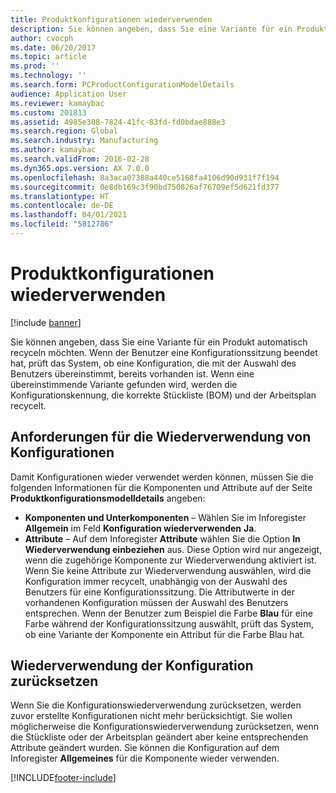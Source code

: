 ```yaml
---
title: Produktkonfigurationen wiederverwenden
description: Sie können angeben, dass Sie eine Variante für ein Produkt automatisch recyceln möchten. Wenn der Benutzer eine Konfigurationssitzung beendet hat, prüft das System, ob eine Konfiguration, die mit der Auswahl des Benutzers übereinstimmt, bereits vorhanden ist. Wenn eine übereinstimmende Variante gefunden wird, werden die Konfigurationskennung, die korrekte Stückliste (BOM) und der Arbeitsplan recycelt.
author: cvocph
ms.date: 06/20/2017
ms.topic: article
ms.prod: ''
ms.technology: ''
ms.search.form: PCProductConfigurationModelDetails
audience: Application User
ms.reviewer: kamaybac
ms.custom: 201813
ms.assetid: 4985e308-7824-41fc-83fd-fd0bdae888e3
ms.search.region: Global
ms.search.industry: Manufacturing
ms.author: kamaybac
ms.search.validFrom: 2016-02-28
ms.dyn365.ops.version: AX 7.0.0
ms.openlocfilehash: 8a3aca07388a440ce5168fa4106d90d931f7f194
ms.sourcegitcommit: 0e8db169c3f90bd750826af76709ef5d621fd377
ms.translationtype: HT
ms.contentlocale: de-DE
ms.lasthandoff: 04/01/2021
ms.locfileid: "5812786"
---
```

# <a name="reuse-product-configurations"></a>Produktkonfigurationen wiederverwenden

[!include [banner](../includes/banner.md)]

Sie können angeben, dass Sie eine Variante für ein Produkt automatisch recyceln möchten. Wenn der Benutzer eine Konfigurationssitzung beendet hat, prüft das System, ob eine Konfiguration, die mit der Auswahl des Benutzers übereinstimmt, bereits vorhanden ist. Wenn eine übereinstimmende Variante gefunden wird, werden die Konfigurationskennung, die korrekte Stückliste (BOM) und der Arbeitsplan recycelt.

<a name="requirements-for-reusing-configurations"></a>Anforderungen für die Wiederverwendung von Konfigurationen
---------------------------------------

Damit Konfigurationen wieder verwendet werden können, müssen Sie die folgenden Informationen für die Komponenten und Attribute auf der Seite **Produktkonfigurationsmodelldetails** angeben:

-   **Komponenten und Unterkomponenten** – Wählen Sie im Inforegister **Allgemein** im Feld **Konfiguration wiederverwenden** **Ja**.
-   **Attribute** – Auf dem Inforegister **Attribute** wählen Sie die Option **In Wiederverwendung einbeziehen** aus. Diese Option wird nur angezeigt, wenn die zugehörige Komponente zur Wiederverwendung aktiviert ist. Wenn Sie keine Attribute zur Wiederverwendung auswählen, wird die Konfiguration immer recycelt, unabhängig von der Auswahl des Benutzers für eine Konfigurationssitzung. Die Attributwerte in der vorhandenen Konfiguration müssen der Auswahl des Benutzers entsprechen. Wenn der Benutzer zum Beispiel die Farbe **Blau** für eine Farbe während der Konfigurationssitzung auswählt, prüft das System, ob eine Variante der Komponente ein Attribut für die Farbe Blau hat.

## <a name="resetting-configuration-reuse"></a>Wiederverwendung der Konfiguration zurücksetzen
Wenn Sie die Konfigurationswiederverwendung zurücksetzen, werden zuvor erstellte Konfigurationen nicht mehr berücksichtigt. Sie wollen möglicherweise die Konfigurationswiederverwendung zurücksetzen, wenn die Stückliste oder der Arbeitsplan geändert aber keine entsprechenden Attribute geändert wurden. Sie können die Konfiguration auf dem Inforegister **Allgemeines** für die Komponente wieder verwenden.





[!INCLUDE[footer-include](../../includes/footer-banner.md)]